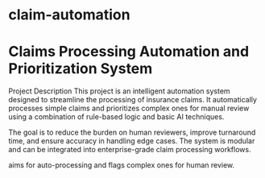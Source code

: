 # claim-automation
# Claims Processing Automation and Prioritization System
Project Description
This project is an intelligent automation system designed to streamline the processing of insurance claims. It automatically processes simple claims and prioritizes complex ones for manual review using a combination of rule-based logic and basic AI techniques.

The goal is to reduce the burden on human reviewers, improve turnaround time, and ensure accuracy in handling edge cases. The system is modular and can be integrated into enterprise-grade claim processing workflows.

aims for auto-processing and flags complex ones for human review.


